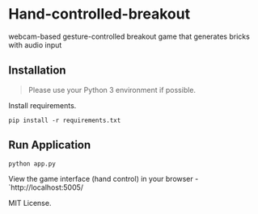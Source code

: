 # Hand-controlled-breakout
webcam-based gesture-controlled breakout game that generates bricks with audio input

## Installation

> Please use your Python 3 environment if possible.

Install requirements.

```
pip install -r requirements.txt
```

## Run  Application

```
python app.py
```

View the game interface (hand control) in your browser - `http://localhost:5005/


MIT License.

